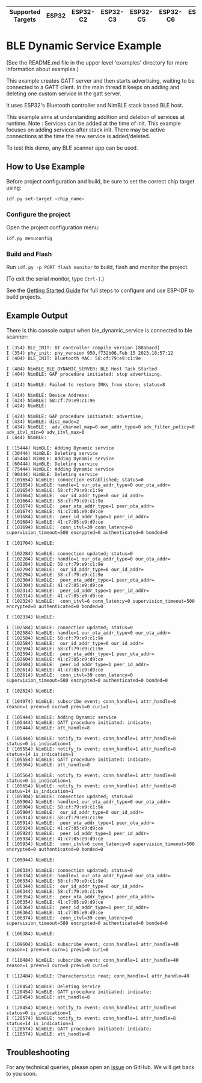 | Supported Targets | ESP32 | ESP32-C2 | ESP32-C3 | ESP32-C5 | ESP32-C6 | ESP32-H2 | ESP32-S3 |
| ----------------- | ----- | -------- | -------- | -------- | -------- | -------- | -------- |

# BLE Dynamic Service Example

(See the README.md file in the upper level 'examples' directory for more information about examples.)

This example creates GATT server and then starts advertising, waiting to be connected to a GATT client.
In the main thread it keeps on adding and deleting one custom service in the gatt server.

It uses ESP32's Bluetooth controller and NimBLE stack based BLE host.

This example aims at understanding addition and deletion of services at runtime.
Note : Services can be added at the time of init. This example focuses on adding services after stack init. There may be active connections at the time the new service is added/deleted.

To test this demo, any BLE scanner app can be used.

## How to Use Example

Before project configuration and build, be sure to set the correct chip target using:

```bash
idf.py set-target <chip_name>
```

### Configure the project

Open the project configuration menu:

```bash
idf.py menuconfig
```
### Build and Flash

Run `idf.py -p PORT flash monitor` to build, flash and monitor the project.

(To exit the serial monitor, type ``Ctrl-]``.)

See the [Getting Started Guide](https://idf.espressif.com/) for full steps to configure and use ESP-IDF to build projects.

## Example Output

There is this console output when ble_dynamic_service is connected to ble scanner:

```
I (354) BLE_INIT: BT controller compile version [80abacd]
I (354) phy_init: phy_version 950,f732b06,Feb 15 2023,18:57:12
I (404) BLE_INIT: Bluetooth MAC: 58:cf:79:e9:c1:9e

I (404) NimBLE_BLE_DYNAMIC_SERVER: BLE Host Task Started
I (404) NimBLE: GAP procedure initiated: stop advertising.

I (414) NimBLE: Failed to restore IRKs from store; status=8

I (414) NimBLE: Device Address:
I (424) NimBLE: 58:cf:79:e9:c1:9e
I (424) NimBLE:

I (424) NimBLE: GAP procedure initiated: advertise;
I (434) NimBLE: disc_mode=2
I (434) NimBLE:  adv_channel_map=0 own_addr_type=0 adv_filter_policy=0 adv_itvl_min=0 adv_itvl_max=0
I (444) NimBLE:

I (15444) NimBLE: Adding Dynamic service
I (30444) NimBLE: Deleting service
I (45444) NimBLE: Adding Dynamic service
I (60444) NimBLE: Deleting service
I (75444) NimBLE: Adding Dynamic service
I (90444) NimBLE: Deleting service
I (101654) NimBLE: connection established; status=0
I (101654) NimBLE: handle=1 our_ota_addr_type=0 our_ota_addr=
I (101654) NimBLE: 58:cf:79:e9:c1:9e
I (101664) NimBLE:  our_id_addr_type=0 our_id_addr=
I (101664) NimBLE: 58:cf:79:e9:c1:9e
I (101674) NimBLE:  peer_ota_addr_type=1 peer_ota_addr=
I (101674) NimBLE: 41:c7:05:e9:d9:ce
I (101684) NimBLE:  peer_id_addr_type=1 peer_id_addr=
I (101684) NimBLE: 41:c7:05:e9:d9:ce
I (101694) NimBLE:  conn_itvl=39 conn_latency=0 supervision_timeout=500 encrypted=0 authenticated=0 bonded=0

I (101704) NimBLE:

I (102284) NimBLE: connection updated; status=0
I (102284) NimBLE: handle=1 our_ota_addr_type=0 our_ota_addr=
I (102284) NimBLE: 58:cf:79:e9:c1:9e
I (102294) NimBLE:  our_id_addr_type=0 our_id_addr=
I (102294) NimBLE: 58:cf:79:e9:c1:9e
I (102304) NimBLE:  peer_ota_addr_type=1 peer_ota_addr=
I (102304) NimBLE: 41:c7:05:e9:d9:ce
I (102314) NimBLE:  peer_id_addr_type=1 peer_id_addr=
I (102314) NimBLE: 41:c7:05:e9:d9:ce
I (102324) NimBLE:  conn_itvl=6 conn_latency=0 supervision_timeout=500 encrypted=0 authenticated=0 bonded=0

I (102334) NimBLE:

I (102584) NimBLE: connection updated; status=0
I (102584) NimBLE: handle=1 our_ota_addr_type=0 our_ota_addr=
I (102584) NimBLE: 58:cf:79:e9:c1:9e
I (102584) NimBLE:  our_id_addr_type=0 our_id_addr=
I (102594) NimBLE: 58:cf:79:e9:c1:9e
I (102594) NimBLE:  peer_ota_addr_type=1 peer_ota_addr=
I (102604) NimBLE: 41:c7:05:e9:d9:ce
I (102604) NimBLE:  peer_id_addr_type=1 peer_id_addr=
I (102614) NimBLE: 41:c7:05:e9:d9:ce
I (102614) NimBLE:  conn_itvl=39 conn_latency=0 supervision_timeout=500 encrypted=0 authenticated=0 bonded=0

I (102624) NimBLE:

I (104974) NimBLE: subscribe event; conn_handle=1 attr_handle=8 reason=1 prevn=0 curn=0 previ=0 curi=1

I (105444) NimBLE: Adding Dynamic service
I (105444) NimBLE: GATT procedure initiated: indicate;
I (105444) NimBLE: att_handle=8

I (105444) NimBLE: notify_tx event; conn_handle=1 attr_handle=8 status=0 is_indication=1
I (105554) NimBLE: notify_tx event; conn_handle=1 attr_handle=8 status=14 is_indication=1
I (105554) NimBLE: GATT procedure initiated: indicate;
I (105564) NimBLE: att_handle=8

I (105564) NimBLE: notify_tx event; conn_handle=1 attr_handle=8 status=0 is_indication=1
I (105654) NimBLE: notify_tx event; conn_handle=1 attr_handle=8 status=14 is_indication=1
I (105904) NimBLE: connection updated; status=0
I (105904) NimBLE: handle=1 our_ota_addr_type=0 our_ota_addr=
I (105904) NimBLE: 58:cf:79:e9:c1:9e
I (105904) NimBLE:  our_id_addr_type=0 our_id_addr=
I (105914) NimBLE: 58:cf:79:e9:c1:9e
I (105914) NimBLE:  peer_ota_addr_type=1 peer_ota_addr=
I (105924) NimBLE: 41:c7:05:e9:d9:ce
I (105924) NimBLE:  peer_id_addr_type=1 peer_id_addr=
I (105934) NimBLE: 41:c7:05:e9:d9:ce
I (105934) NimBLE:  conn_itvl=6 conn_latency=0 supervision_timeout=500 encrypted=0 authenticated=0 bonded=0

I (105944) NimBLE:

I (106334) NimBLE: connection updated; status=0
I (106334) NimBLE: handle=1 our_ota_addr_type=0 our_ota_addr=
I (106334) NimBLE: 58:cf:79:e9:c1:9e
I (106344) NimBLE:  our_id_addr_type=0 our_id_addr=
I (106344) NimBLE: 58:cf:79:e9:c1:9e
I (106354) NimBLE:  peer_ota_addr_type=1 peer_ota_addr=
I (106354) NimBLE: 41:c7:05:e9:d9:ce
I (106364) NimBLE:  peer_id_addr_type=1 peer_id_addr=
I (106364) NimBLE: 41:c7:05:e9:d9:ce
I (106374) NimBLE:  conn_itvl=39 conn_latency=0 supervision_timeout=500 encrypted=0 authenticated=0 bonded=0

I (106384) NimBLE:

I (109604) NimBLE: subscribe event; conn_handle=1 attr_handle=40 reason=1 prevn=0 curn=1 previ=0 curi=0

I (110484) NimBLE: subscribe event; conn_handle=1 attr_handle=40 reason=1 prevn=1 curn=0 previ=0 curi=0

I (112484) NimBLE: Characteristic read; conn_handle=1 attr_handle=40

I (120454) NimBLE: Deleting service
I (120454) NimBLE: GATT procedure initiated: indicate;
I (120454) NimBLE: att_handle=8

I (120454) NimBLE: notify_tx event; conn_handle=1 attr_handle=8 status=0 is_indication=1
I (120574) NimBLE: notify_tx event; conn_handle=1 attr_handle=8 status=14 is_indication=1
I (120574) NimBLE: GATT procedure initiated: indicate;
I (120574) NimBLE: att_handle=8

```

## Troubleshooting

For any technical queries, please open an [issue](https://github.com/espressif/esp-idf/issues) on GitHub. We will get back to you soon.
